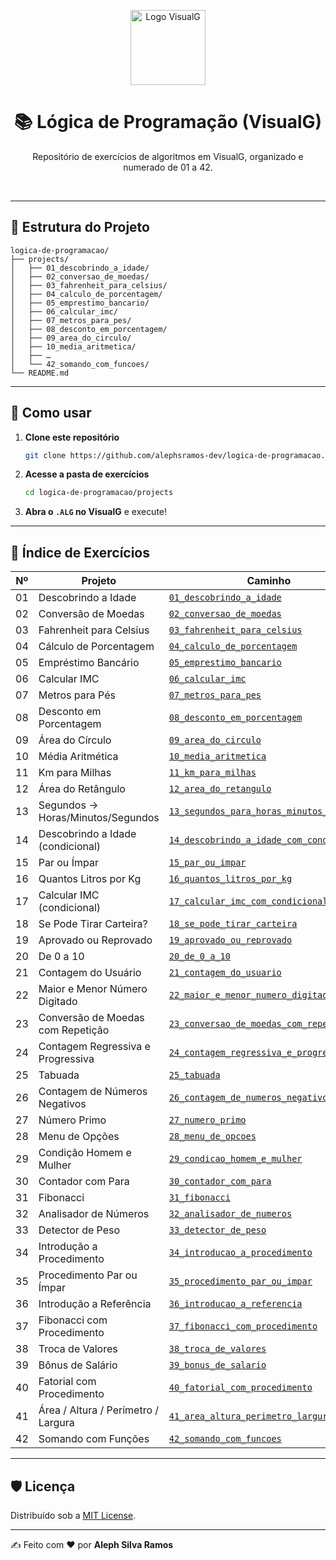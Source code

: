 <p align="center">
  <img src="https://dashboard.snapcraft.io/site_media/appmedia/2019/12/visualg.png" alt="Logo VisualG" width="120" />
  <h1 align="center">📚 Lógica de Programação (VisualG)</h1>
  <p align="center">Repositório de exercícios de algoritmos em VisualG, organizado e numerado de 01 a 42.</p>
  <br/>
</p>

---

## 📂 Estrutura do Projeto

```
logica-de-programacao/
├── projects/
│   ├── 01_descobrindo_a_idade/
│   ├── 02_conversao_de_moedas/
│   ├── 03_fahrenheit_para_celsius/
│   ├── 04_calculo_de_porcentagem/
│   ├── 05_emprestimo_bancario/
│   ├── 06_calcular_imc/
│   ├── 07_metros_para_pes/
│   ├── 08_desconto_em_porcentagem/
│   ├── 09_area_do_circulo/
│   ├── 10_media_aritmetica/
│   ├── …  
│   └── 42_somando_com_funcoes/
└── README.md
```

---

## 🚀 Como usar

1. **Clone este repositório**  
   ```bash
   git clone https://github.com/alephsramos-dev/logica-de-programacao.git
   ```

2. **Acesse a pasta de exercícios**  
   ```bash
   cd logica-de-programacao/projects
   ```

3. **Abra o `.ALG` no VisualG** e execute!

---

## 📝 Índice de Exercícios

| Nº  | Projeto                                      | Caminho                                                 |
| --- | -------------------------------------------- | ------------------------------------------------------- |
| 01  | Descobrindo a Idade                          | [`01_descobrindo_a_idade`](projects/01_descobrindo_a_idade)                    |
| 02  | Conversão de Moedas                          | [`02_conversao_de_moedas`](projects/02_conversao_de_moedas)                    |
| 03  | Fahrenheit para Celsius                      | [`03_fahrenheit_para_celsius`](projects/03_fahrenheit_para_celsius)            |
| 04  | Cálculo de Porcentagem                       | [`04_calculo_de_porcentagem`](projects/04_calculo_de_porcentagem)             |
| 05  | Empréstimo Bancário                          | [`05_emprestimo_bancario`](projects/05_emprestimo_bancario)                   |
| 06  | Calcular IMC                                 | [`06_calcular_imc`](projects/06_calcular_imc)                                 |
| 07  | Metros para Pés                              | [`07_metros_para_pes`](projects/07_metros_para_pes)                           |
| 08  | Desconto em Porcentagem                      | [`08_desconto_em_porcentagem`](projects/08_desconto_em_porcentagem)           |
| 09  | Área do Círculo                              | [`09_area_do_circulo`](projects/09_area_do_circulo)                           |
| 10  | Média Aritmética                             | [`10_media_aritmetica`](projects/10_media_aritmetica)                         |
| 11  | Km para Milhas                               | [`11_km_para_milhas`](projects/11_km_para_milhas)                             |
| 12  | Área do Retângulo                            | [`12_area_do_retangulo`](projects/12_area_do_retangulo)                       |
| 13  | Segundos → Horas/Minutos/Segundos            | [`13_segundos_para_horas_minutos_segundos`](projects/13_segundos_para_horas_minutos_segundos) |
| 14  | Descobrindo a Idade (condicional)            | [`14_descobrindo_a_idade_com_condicional`](projects/14_descobrindo_a_idade_com_condicional) |
| 15  | Par ou Ímpar                                 | [`15_par_ou_impar`](projects/15_par_ou_impar)                                 |
| 16  | Quantos Litros por Kg                        | [`16_quantos_litros_por_kg`](projects/16_quantos_litros_por_kg)               |
| 17  | Calcular IMC (condicional)                   | [`17_calcular_imc_com_condicional`](projects/17_calcular_imc_com_condicional) |
| 18  | Se Pode Tirar Carteira?                      | [`18_se_pode_tirar_carteira`](projects/18_se_pode_tirar_carteira)             |
| 19  | Aprovado ou Reprovado                        | [`19_aprovado_ou_reprovado`](projects/19_aprovado_ou_reprovado)               |
| 20  | De 0 a 10                                    | [`20_de_0_a_10`](projects/20_de_0_a_10)                                       |
| 21  | Contagem do Usuário                          | [`21_contagem_do_usuario`](projects/21_contagem_do_usuario)                   |
| 22  | Maior e Menor Número Digitado                | [`22_maior_e_menor_numero_digitado`](projects/22_maior_e_menor_numero_digitado) |
| 23  | Conversão de Moedas com Repetição            | [`23_conversao_de_moedas_com_repeticao`](projects/23_conversao_de_moedas_com_repeticao) |
| 24  | Contagem Regressiva e Progressiva            | [`24_contagem_regressiva_e_progressiva`](projects/24_contagem_regressiva_e_progressiva) |
| 25  | Tabuada                                      | [`25_tabuada`](projects/25_tabuada)                                           |
| 26  | Contagem de Números Negativos                | [`26_contagem_de_numeros_negativos`](projects/26_contagem_de_numeros_negativos) |
| 27  | Número Primo                                 | [`27_numero_primo`](projects/27_numero_primo)                                 |
| 28  | Menu de Opções                               | [`28_menu_de_opcoes`](projects/28_menu_de_opcoes)                             |
| 29  | Condição Homem e Mulher                      | [`29_condicao_homem_e_mulher`](projects/29_condicao_homem_e_mulher)           |
| 30  | Contador com Para                            | [`30_contador_com_para`](projects/30_contador_com_para)                       |
| 31  | Fibonacci                                    | [`31_fibonacci`](projects/31_fibonacci)                                       |
| 32  | Analisador de Números                        | [`32_analisador_de_numeros`](projects/32_analisador_de_numeros)               |
| 33  | Detector de Peso                             | [`33_detector_de_peso`](projects/33_detector_de_peso)                         |
| 34  | Introdução a Procedimento                    | [`34_introducao_a_procedimento`](projects/34_introducao_a_procedimento)       |
| 35  | Procedimento Par ou Ímpar                    | [`35_procedimento_par_ou_impar`](projects/35_procedimento_par_ou_impar)       |
| 36  | Introdução a Referência                      | [`36_introducao_a_referencia`](projects/36_introducao_a_referencia)           |
| 37  | Fibonacci com Procedimento                   | [`37_fibonacci_com_procedimento`](projects/37_fibonacci_com_procedimento)     |
| 38  | Troca de Valores                             | [`38_troca_de_valores`](projects/38_troca_de_valores)                         |
| 39  | Bônus de Salário                             | [`39_bonus_de_salario`](projects/39_bonus_de_salario)                         |
| 40  | Fatorial com Procedimento                    | [`40_fatorial_com_procedimento`](projects/40_fatorial_com_procedimento)       |
| 41  | Área / Altura / Perímetro / Largura          | [`41_area_altura_perimetro_largura`](projects/41_area_altura_perimetro_largura) |
| 42  | Somando com Funções                          | [`42_somando_com_funcoes`](projects/42_somando_com_funcoes)                   |

---

## 🛡️ Licença

Distribuído sob a [MIT License](LICENSE).  

---

✍️ Feito com ❤️ por **Aleph Silva Ramos**
